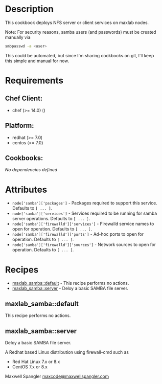 # Description

This cookbook deploys NFS server or client services on maxlab nodes.

Note: For security reasons, samba users (and passwords) must be created manually via

```bash
smbpasswd -a <user>
```

This could be automated, but since I'm sharing cookbooks on git, I'll keep this simple and manual for now.

# Requirements


## Chef Client:

* chef (>= 14.0) ()

## Platform:

* redhat (>= 7.0)
* centos (>= 7.0)

## Cookbooks:

*No dependencies defined*

# Attributes

* `node['samba']['packages']` - Packages required to support this service. Defaults to `[ ... ]`.
* `node['samba']['services']` - Services required to be running for samba server operations. Defaults to `[ ... ]`.
* `node['samba']['firewalld']['services']` - Firewalld service names to open for operation. Defaults to `[ ... ]`.
* `node['samba']['firewalld']['ports']` - Ad-hoc ports to open for operation. Defaults to `[ ... ]`.
* `node['samba']['firewalld']['sources']` - Network sources to open for operation. Defaults to `[ ... ]`.

# Recipes

* [maxlab_samba::default](#maxlab_sambadefault) - This recipe performs no actions.
* [maxlab_samba::server](#maxlab_sambaserver) - Deloy a basic SAMBA file server.

## maxlab_samba::default

This recipe performs no actions.

## maxlab_samba::server

Deloy a basic SAMBA file server.

A Redhat based Linux distribution using firewall-cmd such as
* Red Hat Linux 7.x or 8.x
* CentOS 7.x or 8.x


Maxwell Spangler maxcode@maxwellspangler.com
